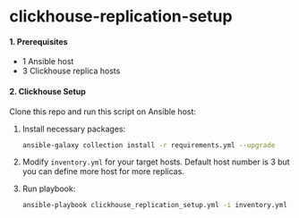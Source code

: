 # clickhouse-replication-setup

#### 1. Prerequisites

- 1 Ansible host
- 3 Clickhouse replica hosts



#### 2. Clickhouse Setup

Clone this repo and run this script on Ansible host:

1. Install necessary packages:
   ```bash
   ansible-galaxy collection install -r requirements.yml --upgrade
   ```

2. Modify `inventory.yml` for your target hosts. Default host number is 3 but you can define more host for more replicas.

3. Run playbook:

   ```bash
   ansible-playbook clickhouse_replication_setup.yml -i inventory.yml -k -K
   ```

   


